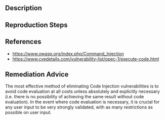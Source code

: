 ## Description


## Reproduction Steps


## References

- https://www.owasp.org/index.php/Command_Injection
- https://www.cvedetails.com/vulnerability-list/opec-1/execute-code.html


## Remediation Advice

The most effective method of eliminating Code Injection vulnerabilities is to avoid code evaluation at all costs unless absolutely and explicitly necessary (i.e. there is no possibility of achieving the same result without code evaluation). In the event where code evaluation is necessary, it is crucial for any user input to be very strongly validated, with as many restrictions as possible on user input.
